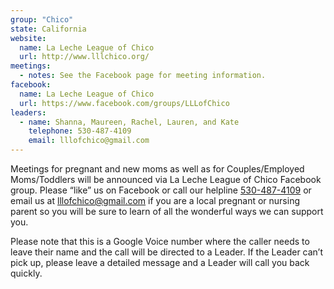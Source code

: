 ```yaml
---
group: "Chico"
state: California
website:
  name: La Leche League of Chico
  url: http://www.lllchico.org/
meetings:
  - notes: See the Facebook page for meeting information.
facebook: 
  name: La Leche League of Chico
  url: https://www.facebook.com/groups/LLLofChico
leaders:
  - name: Shanna, Maureen, Rachel, Lauren, and Kate
    telephone: 530-487-4109
    email: lllofchico@gmail.com
---
```

Meetings for pregnant and new moms as well as for Couples/Employed Moms/Toddlers will be announced via La Leche League of Chico Facebook group.
Please “like” us on Facebook or call our helpline <a href="tel:530-487-4109">530-487-4109</a> or email us at
<a href="mailto:lllofchico@gmail.com">lllofchico@gmail.com</a> if you are a local pregnant or nursing parent so you will be sure to learn of all the wonderful ways we can support you.

Please note that this is a Google Voice number where the caller needs to leave their name and the call will be directed to a Leader. If the Leader can’t pick up, please leave a detailed message and a Leader will call you back quickly.